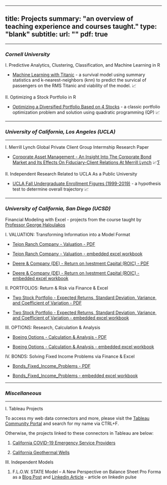  ---
title: Projects
summary: "an overview of teaching experience and courses taught."
type: "blank"
subtitle: 
url: ""
pdf: true
---
---
### *Cornell University*

I. Predictive Analytics, Clustering, Classification, and Machine Learning in R

* [Machine Learning with Titanic](/projects/post/Titanic_Machine_Learning/) - a survival model using summary statistics and k-nearest-neighbors (knn) to predict the survical of passengers on the RMS Titanic and viability of the model. 📈  <i class="fab fa-r-project" style="font-size:22px"></i>

II. Optimizing a Stock Portfolio in R

* [Optimizing a Diversified Portfolio Based on 4 Stocks](/projects/post/Stock_Portfolio_in_R) - a classic portfolio optimization problem and solution using quadratic programming (QP) 📈  <i class="fab fa-r-project" style="font-size:22px"></i>

---

### *University of California, Los Angeles (UCLA)*

---

I. Merrill Lynch Global Private Client Group Intermship Research Paper 

- [Corporate Asset Management - An Insight Into The Corporate Bond Market and Its Effects On Fiduciary-Client Relations At Merrill Lynch](/projects/post/Corporate_Bonds/) 📈∑

II. Independent Research Related to UCLA As a Public University

- [UCLA Fall Undergraduate Enrollment Figures (1999-2019)](/projects/post/UCLAFallStarts_Trends/) - a hypothesis test to determine overall trajectory 📈  <i class="fab fa-r-project" style="font-size:22px"></i>

---
### *University of California, San Diego (UCSD)*
Financial Modeling with Excel - projects from the course taught by [Professor George Haloulakos](https://extension.ucsd.edu/about-extension/george-a-haloulakos)

I. VALUATION: Transforming Information into a Model Format 

- [Tejon Ranch Company - Valuation - PDF <i class="far fa-file-pdf" style="font-size:26px"> </i>](Tejon_Ranch_Valuation.pdf)

- [Tejon Ranch Company - Valuation - embedded excel workbook <i class="far fa-file-excel" style="font-size:26px"></i>](/projects/post/UCSD_Tejon_Ranch_Co_Valuation/)

- [Deere & Company (DE) - Return on Ivestment Capital (ROIC) - PDF <i class="far fa-file-pdf" style="font-size:26px"> </i>](Deere_&_Company_(DE)_ROIC.pdf)

- [Deere & Company (DE) - Return on Ivestment Capital (ROIC) - embedded excel workbook <i class="far fa-file-excel" style="font-size:26px"></i>](/projects/post/UCSD_Deere_Company_ROIC/) 

II. PORTFOLIOS: Return & Risk via Finance & Excel

- [Two Stock Portfolio - Expected Returns, Standard Deviation, Variance, and Coefficient of Variation - PDF <i class="far fa-file-pdf" style="font-size:26px"> </i>](Two_Stock_Portfolio.pdf)

- [Two Stock Portfolio - Expected Returns, Standard Deviation, Variance, and Coefficient of Variation - embedded excel workbook <i class="far fa-file-excel" style="font-size:26px"></i>](/projects/post/UCSD_Two_Stock_Portfolio/)

III. OPTIONS: Research, Calculation & Analysis

- [Boeing Options - Calculation & Analysis - PDF <i class="far fa-file-pdf" style="font-size:26px"> </i>](Boeing_Options.pdf)

- [Boeing Options - Calculation & Analysis - embedded excel workbook <i class="far fa-file-excel" style="font-size:26px"></i>](/projects/post/UCSD_Boeing_Options)

IV. BONDS: Solving Fixed Income Problems via Finance & Excel

- [Bonds_Fixed_Income_Problems - PDF <i class="far fa-file-pdf" style="font-size:26px"> </i>](Bonds_Fixed_Income_Problems.pdf)

- [Bonds_Fixed_Income_Problems - embedded excel workbook <i class="far fa-file-excel" style="font-size:26px"></i>](/projects/post/UCSD_Bonds_Fixed_Income_Problems)

---
### *Miscellaneous*
---

I. Tableau Projects

To access my web data connectors and more, please visit the [Tableau Community Portal](https://tableau.github.io/webdataconnector/community/) and search for my name via CTRL+F.

Otherwise, the projects linked to these connectors in Tableau are below:

1. [California COVID-19 Emergency Service Providers <i class="fas fa-hospital-symbol" style="font-size:26px"> </i>](/projects/post/COVID_19_CA_EmergencyProviders/) 
 
2. [California Geothermal Wells <i class="fas fa-fire" style="font-size:26px"> </i>](/projects/post/CA_GeothermalWells/)  

III. Independent Models 

1. F.L.O.W. STATE Model – A New Perspective on Balance Sheet Pro Forma as a [Blog Post](/projects/post/FlowStateModel/) and [Linkedin Article](https://www.linkedin.com/pulse/flow-state-model-new-perspective-balance-sheet-pro-forma-leon-shpaner/?trackingId=jWDIwg0KuFt65YH9OOY1vg%3D%3D) - article on linkedin pulse









